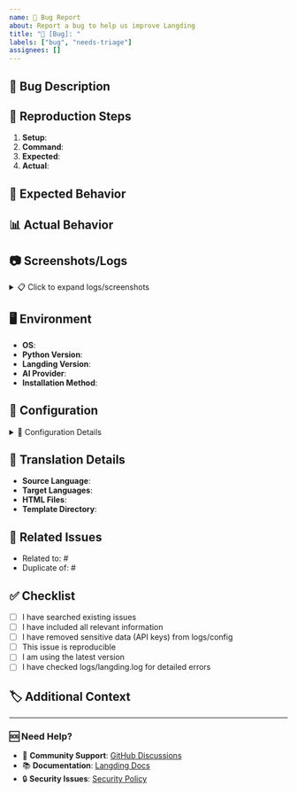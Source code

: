 ```yaml
---
name: 🐛 Bug Report
about: Report a bug to help us improve Langding
title: "🐛 [Bug]: "
labels: ["bug", "needs-triage"]
assignees: []
---
```


<!--
🔍 Before submitting, please check if this bug has already been reported!
📖 Search existing issues: https://github.com/JuanVilla424/langding/issues
-->

## 🐛 Bug Description

<!-- Provide a clear and concise description of what the bug is -->

## 🔄 Reproduction Steps

<!-- Steps to reproduce the behavior -->

1. **Setup**: <!-- e.g., Created .env file with OPENAI_API_KEY -->
2. **Command**: <!-- e.g., python langding.py --process-templates --languages Spanish French -->
3. **Expected**: <!-- e.g., Generate Spanish and French HTML files -->
4. **Actual**: <!-- e.g., Translation failed with API error -->

## 🎯 Expected Behavior

<!-- A clear and concise description of what you expected to happen -->

## 📊 Actual Behavior

<!-- What actually happened? Include error messages, logs, etc. -->

## 📷 Screenshots/Logs

<!-- If applicable, add screenshots or logs to help explain your problem -->

<details>
<summary>📋 Click to expand logs/screenshots</summary>

```
Paste logs here (check logs/langding.log)
```

</details>

## 🖥️ Environment

<!-- Complete this information -->

- **OS**: <!-- e.g., Ubuntu 22.04, Windows 11, macOS 13.0 -->
- **Python Version**: <!-- e.g., 3.11.2 -->
- **Langding Version**: <!-- e.g., 1.0.8 -->
- **AI Provider**: <!-- e.g., OpenAI, Anthropic -->
- **Installation Method**: <!-- pip, git clone, etc. -->

## 📂 Configuration

<!-- If relevant, include your configuration (remove sensitive data!) -->

<details>
<summary>🔧 Configuration Details</summary>

```env
# Your .env or config here (REMOVE API KEYS!)
AI_PROVIDER=openai
OUTPUT_DIR=output
LANGS=["English","Spanish","French"]
OPENAI_MODEL=gpt-3.5-turbo
# OPENAI_API_KEY=*** (REMOVED)
```

</details>

## 🤖 Translation Details

<!-- If the bug is related to translation issues -->

- **Source Language**: <!-- e.g., English -->
- **Target Languages**: <!-- e.g., Spanish, French, German -->
- **HTML Files**: <!-- e.g., index.html, about.html -->
- **Template Directory**: <!-- e.g., templates/ -->

## 🔗 Related Issues

<!-- Link any related issues -->

- Related to: #
- Duplicate of: #

## ✅ Checklist

<!-- Check off completed items -->

- [ ] I have searched existing issues
- [ ] I have included all relevant information
- [ ] I have removed sensitive data (API keys) from logs/config
- [ ] This issue is reproducible
- [ ] I am using the latest version
- [ ] I have checked logs/langding.log for detailed errors

## 🏷️ Additional Context

<!-- Add any other context about the problem here -->

---

### 🆘 Need Help?

- 💬 **Community Support**: [GitHub Discussions](https://github.com/JuanVilla424/langding/discussions)
- 📚 **Documentation**: [Langding Docs](https://github.com/JuanVilla424/langding#readme)
- 🔒 **Security Issues**: [Security Policy](https://github.com/JuanVilla424/langding/security/policy)

<!-- Thank you for helping improve Langding! 🙏 -->
